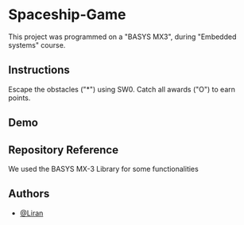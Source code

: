 # Spaceship-Game
This project was programmed on a "BASYS MX3", during "Embedded systems" course.

## Instructions

Escape the obstacles ("*") using SW0. Catch all awards ("O") to earn points.


## Demo




## Repository Reference

We used the BASYS MX-3 Library for some functionalities
## Authors

- [@Liran](https://github.com/Liran-1)

